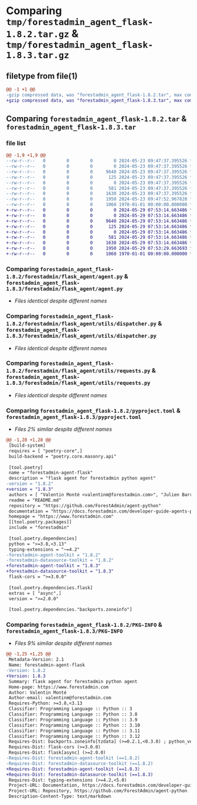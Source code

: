 # Comparing `tmp/forestadmin_agent_flask-1.8.2.tar.gz` & `tmp/forestadmin_agent_flask-1.8.3.tar.gz`

## filetype from file(1)

```diff
@@ -1 +1 @@
-gzip compressed data, was "forestadmin_agent_flask-1.8.2.tar", max compression
+gzip compressed data, was "forestadmin_agent_flask-1.8.3.tar", max compression
```

## Comparing `forestadmin_agent_flask-1.8.2.tar` & `forestadmin_agent_flask-1.8.3.tar`

### file list

```diff
@@ -1,9 +1,9 @@
--rw-r--r--   0        0        0        0 2024-05-23 09:47:37.395526 forestadmin_agent_flask-1.8.2/README.md
--rw-r--r--   0        0        0        0 2024-05-23 09:47:37.395526 forestadmin_agent_flask-1.8.2/forestadmin/flask_agent/__init__.py
--rw-r--r--   0        0        0     9640 2024-05-23 09:47:37.395526 forestadmin_agent_flask-1.8.2/forestadmin/flask_agent/agent.py
--rw-r--r--   0        0        0      125 2024-05-23 09:47:37.395526 forestadmin_agent_flask-1.8.2/forestadmin/flask_agent/exception.py
--rw-r--r--   0        0        0        0 2024-05-23 09:47:37.395526 forestadmin_agent_flask-1.8.2/forestadmin/flask_agent/utils/__init__.py
--rw-r--r--   0        0        0      581 2024-05-23 09:47:37.395526 forestadmin_agent_flask-1.8.2/forestadmin/flask_agent/utils/dispatcher.py
--rw-r--r--   0        0        0     1630 2024-05-23 09:47:37.395526 forestadmin_agent_flask-1.8.2/forestadmin/flask_agent/utils/requests.py
--rw-r--r--   0        0        0     1950 2024-05-23 09:47:52.967828 forestadmin_agent_flask-1.8.2/pyproject.toml
--rw-r--r--   0        0        0     1060 1970-01-01 00:00:00.000000 forestadmin_agent_flask-1.8.2/PKG-INFO
+-rw-r--r--   0        0        0        0 2024-05-29 07:53:14.663486 forestadmin_agent_flask-1.8.3/README.md
+-rw-r--r--   0        0        0        0 2024-05-29 07:53:14.663486 forestadmin_agent_flask-1.8.3/forestadmin/flask_agent/__init__.py
+-rw-r--r--   0        0        0     9640 2024-05-29 07:53:14.663486 forestadmin_agent_flask-1.8.3/forestadmin/flask_agent/agent.py
+-rw-r--r--   0        0        0      125 2024-05-29 07:53:14.663486 forestadmin_agent_flask-1.8.3/forestadmin/flask_agent/exception.py
+-rw-r--r--   0        0        0        0 2024-05-29 07:53:14.663486 forestadmin_agent_flask-1.8.3/forestadmin/flask_agent/utils/__init__.py
+-rw-r--r--   0        0        0      581 2024-05-29 07:53:14.663486 forestadmin_agent_flask-1.8.3/forestadmin/flask_agent/utils/dispatcher.py
+-rw-r--r--   0        0        0     1630 2024-05-29 07:53:14.663486 forestadmin_agent_flask-1.8.3/forestadmin/flask_agent/utils/requests.py
+-rw-r--r--   0        0        0     1950 2024-05-29 07:53:29.663693 forestadmin_agent_flask-1.8.3/pyproject.toml
+-rw-r--r--   0        0        0     1060 1970-01-01 00:00:00.000000 forestadmin_agent_flask-1.8.3/PKG-INFO
```

### Comparing `forestadmin_agent_flask-1.8.2/forestadmin/flask_agent/agent.py` & `forestadmin_agent_flask-1.8.3/forestadmin/flask_agent/agent.py`

 * *Files identical despite different names*

### Comparing `forestadmin_agent_flask-1.8.2/forestadmin/flask_agent/utils/dispatcher.py` & `forestadmin_agent_flask-1.8.3/forestadmin/flask_agent/utils/dispatcher.py`

 * *Files identical despite different names*

### Comparing `forestadmin_agent_flask-1.8.2/forestadmin/flask_agent/utils/requests.py` & `forestadmin_agent_flask-1.8.3/forestadmin/flask_agent/utils/requests.py`

 * *Files identical despite different names*

### Comparing `forestadmin_agent_flask-1.8.2/pyproject.toml` & `forestadmin_agent_flask-1.8.3/pyproject.toml`

 * *Files 2% similar despite different names*

```diff
@@ -1,28 +1,28 @@
 [build-system]
 requires = [ "poetry-core",]
 build-backend = "poetry.core.masonry.api"
 
 [tool.poetry]
 name = "forestadmin-agent-flask"
 description = "flask agent for forestadmin python agent"
-version = "1.8.2"
+version = "1.8.3"
 authors = [ "Valentin Monté <valentinm@forestadmin.com>", "Julien Barreau <julien.barreau@forestadmin.com>",]
 readme = "README.md"
 repository = "https://github.com/ForestAdmin/agent-python"
 documentation = "https://docs.forestadmin.com/developer-guide-agents-python/"
 homepage = "https://www.forestadmin.com"
 [[tool.poetry.packages]]
 include = "forestadmin"
 
 [tool.poetry.dependencies]
 python = ">=3.8,<3.13"
 typing-extensions = "~=4.2"
-forestadmin-agent-toolkit = "1.8.2"
-forestadmin-datasource-toolkit = "1.8.2"
+forestadmin-agent-toolkit = "1.8.3"
+forestadmin-datasource-toolkit = "1.8.3"
 flask-cors = ">=3.0.0"
 
 [tool.poetry.dependencies.flask]
 extras = [ "async",]
 version = ">=2.0.0"
 
 [tool.poetry.dependencies."backports.zoneinfo"]
```

### Comparing `forestadmin_agent_flask-1.8.2/PKG-INFO` & `forestadmin_agent_flask-1.8.3/PKG-INFO`

 * *Files 9% similar despite different names*

```diff
@@ -1,25 +1,25 @@
 Metadata-Version: 2.1
 Name: forestadmin-agent-flask
-Version: 1.8.2
+Version: 1.8.3
 Summary: flask agent for forestadmin python agent
 Home-page: https://www.forestadmin.com
 Author: Valentin Monté
 Author-email: valentinm@forestadmin.com
 Requires-Python: >=3.8,<3.13
 Classifier: Programming Language :: Python :: 3
 Classifier: Programming Language :: Python :: 3.8
 Classifier: Programming Language :: Python :: 3.9
 Classifier: Programming Language :: Python :: 3.10
 Classifier: Programming Language :: Python :: 3.11
 Classifier: Programming Language :: Python :: 3.12
 Requires-Dist: backports.zoneinfo[tzdata] (>=0.2.1,<0.3.0) ; python_version < "3.9"
 Requires-Dist: flask-cors (>=3.0.0)
 Requires-Dist: flask[async] (>=2.0.0)
-Requires-Dist: forestadmin-agent-toolkit (==1.8.2)
-Requires-Dist: forestadmin-datasource-toolkit (==1.8.2)
+Requires-Dist: forestadmin-agent-toolkit (==1.8.3)
+Requires-Dist: forestadmin-datasource-toolkit (==1.8.3)
 Requires-Dist: typing-extensions (>=4.2,<5.0)
 Project-URL: Documentation, https://docs.forestadmin.com/developer-guide-agents-python/
 Project-URL: Repository, https://github.com/ForestAdmin/agent-python
 Description-Content-Type: text/markdown
```

